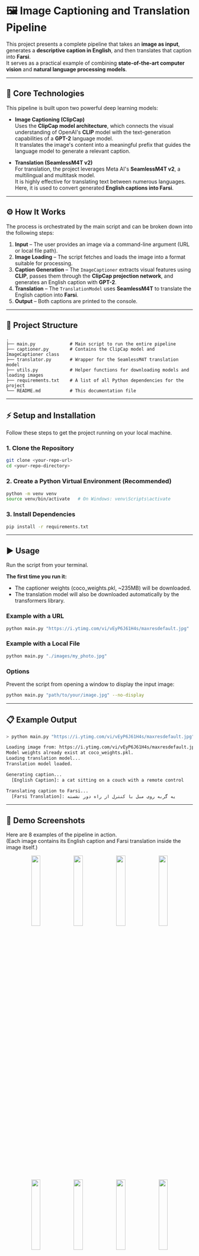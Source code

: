 # 🖼️ Image Captioning and Translation Pipeline

This project presents a complete pipeline that takes an **image as input**, generates a **descriptive caption in English**, and then translates that caption into **Farsi**.  
It serves as a practical example of combining **state-of-the-art computer vision** and **natural language processing models**.

---

## 🔧 Core Technologies

This pipeline is built upon two powerful deep learning models:

- **Image Captioning (ClipCap)**  
  Uses the **ClipCap model architecture**, which connects the visual understanding of OpenAI's **CLIP** model with the text-generation capabilities of a **GPT-2** language model.  
  It translates the image's content into a meaningful prefix that guides the language model to generate a relevant caption.

- **Translation (SeamlessM4T v2)**  
  For translation, the project leverages Meta AI's **SeamlessM4T v2**, a multilingual and multitask model.  
  It is highly effective for translating text between numerous languages. Here, it is used to convert generated **English captions into Farsi**.

---

## ⚙️ How It Works

The process is orchestrated by the main script and can be broken down into the following steps:

1. **Input** – The user provides an image via a command-line argument (URL or local file path).  
2. **Image Loading** – The script fetches and loads the image into a format suitable for processing.  
3. **Caption Generation** – The `ImageCaptioner` extracts visual features using **CLIP**, passes them through the **ClipCap projection network**, and generates an English caption with **GPT-2**.  
4. **Translation** – The `TranslationModel` uses **SeamlessM4T** to translate the English caption into **Farsi**.  
5. **Output** – Both captions are printed to the console.

---

## 📂 Project Structure

```
.
├── main.py             # Main script to run the entire pipeline
├── captioner.py        # Contains the ClipCap model and ImageCaptioner class
├── translator.py       # Wrapper for the SeamlessM4T translation model
├── utils.py            # Helper functions for downloading models and loading images
├── requirements.txt    # A list of all Python dependencies for the project
└── README.md           # This documentation file
```

---

## ⚡ Setup and Installation

Follow these steps to get the project running on your local machine.

### 1. Clone the Repository
```bash
git clone <your-repo-url>
cd <your-repo-directory>
```

### 2. Create a Python Virtual Environment (Recommended)
```bash
python -m venv venv
source venv/bin/activate   # On Windows: venv\Scripts\activate
```

### 3. Install Dependencies
```bash
pip install -r requirements.txt
```

---

## ▶️ Usage

Run the script from your terminal.

**The first time you run it:**
- The captioner weights (coco_weights.pkl, ~235MB) will be downloaded.
- The translation model will also be downloaded automatically by the transformers library.

### Example with a URL
```bash
python main.py "https://i.ytimg.com/vi/vEyP6J61H4s/maxresdefault.jpg"
```

### Example with a Local File
```bash
python main.py "./images/my_photo.jpg"
```

### Options
Prevent the script from opening a window to display the input image:
```bash
python main.py "path/to/your/image.jpg" --no-display
```

---

## 📋 Example Output

```bash
> python main.py "https://i.ytimg.com/vi/vEyP6J61H4s/maxresdefault.jpg"

Loading image from: https://i.ytimg.com/vi/vEyP6J61H4s/maxresdefault.jpg
Model weights already exist at coco_weights.pkl.
Loading translation model...
Translation model loaded.

Generating caption...
  [English Caption]: a cat sitting on a couch with a remote control

Translating caption to Farsi...
  [Farsi Translation]: یه گربه روی مبل با کنترل از راه دور نشسته
```

---

## 📸 Demo Screenshots

Here are 8 examples of the pipeline in action.  
(Each image contains its English caption and Farsi translation inside the image itself.)

<p align="center">
  <img src="./images/img1.jpg" width="22%" />
  <img src="./images/img2.jpg" width="22%" />
  <img src="./images/img3.jpg" width="22%" />
  <img src="./images/img4.jpg" width="22%" />
</p>

<p align="center">
  <img src="./images/img5.jpg" width="22%" />
  <img src="./images/img6.jpg" width="22%" />
  <img src="./images/img7.jpg" width="22%" />
  <img src="./images/img8.jpg" width="22%" />
</p>

---

## 📌 License

This project is released under the MIT License.
